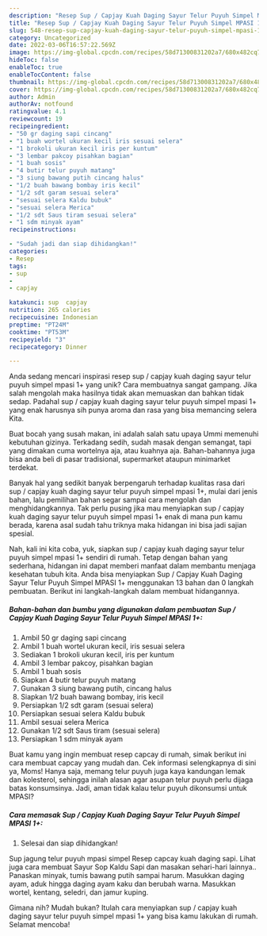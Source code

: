 ```yaml
---
description: "Resep Sup / Capjay Kuah Daging Sayur Telur Puyuh Simpel MPASI 1+ yang Enak"
title: "Resep Sup / Capjay Kuah Daging Sayur Telur Puyuh Simpel MPASI 1+ yang Enak"
slug: 548-resep-sup-capjay-kuah-daging-sayur-telur-puyuh-simpel-mpasi-1-yang-enak
category: Uncategorized
date: 2022-03-06T16:57:22.569Z
image: https://img-global.cpcdn.com/recipes/58d71300831202a7/680x482cq70/sup-capjay-kuah-daging-sayur-telur-puyuh-simpel-mpasi-1-foto-resep-utama.jpg
hideToc: false
enableToc: true
enableTocContent: false
thumbnail: https://img-global.cpcdn.com/recipes/58d71300831202a7/680x482cq70/sup-capjay-kuah-daging-sayur-telur-puyuh-simpel-mpasi-1-foto-resep-utama.jpg
cover: https://img-global.cpcdn.com/recipes/58d71300831202a7/680x482cq70/sup-capjay-kuah-daging-sayur-telur-puyuh-simpel-mpasi-1-foto-resep-utama.jpg
author: Admin
authorAv: notfound
ratingvalue: 4.1
reviewcount: 19
recipeingredient:
- "50 gr daging sapi cincang"
- "1 buah wortel ukuran kecil iris sesuai selera"
- "1 brokoli ukuran kecil iris per kuntum"
- "3 lembar pakcoy pisahkan bagian"
- "1 buah sosis"
- "4 butir telur puyuh matang"
- "3 siung bawang putih cincang halus"
- "1/2 buah bawang bombay iris kecil"
- "1/2 sdt garam sesuai selera"
- "sesuai selera Kaldu bubuk"
- "sesuai selera Merica"
- "1/2 sdt Saus tiram sesuai selera"
- "1 sdm minyak ayam"
recipeinstructions:

- "Sudah jadi dan siap dihidangkan!"
categories:
- Resep
tags:
- sup
- 
- capjay

katakunci: sup  capjay 
nutrition: 265 calories
recipecuisine: Indonesian
preptime: "PT24M"
cooktime: "PT53M"
recipeyield: "3"
recipecategory: Dinner

---
```





Anda sedang mencari inspirasi resep sup / capjay kuah daging sayur telur puyuh simpel mpasi 1+ yang unik? Cara membuatnya sangat gampang. Jika salah mengolah maka hasilnya tidak akan memuaskan dan bahkan tidak sedap. Padahal sup / capjay kuah daging sayur telur puyuh simpel mpasi 1+ yang enak harusnya sih punya aroma dan rasa yang bisa memancing selera Kita.





Buat bocah yang susah makan, ini adalah salah satu upaya Ummi memenuhi kebutuhan gizinya. Terkadang sedih, sudah masak dengan semangat, tapi yang dimakan cuma wortelnya aja, atau kuahnya aja. Bahan-bahannya juga bisa anda beli di pasar tradisional, supermarket ataupun minimarket terdekat.

Banyak hal yang sedikit banyak berpengaruh terhadap kualitas rasa dari sup / capjay kuah daging sayur telur puyuh simpel mpasi 1+, mulai dari jenis bahan, lalu pemilihan bahan segar sampai cara mengolah dan menghidangkannya. Tak perlu pusing jika mau menyiapkan sup / capjay kuah daging sayur telur puyuh simpel mpasi 1+ enak di mana pun kamu berada, karena asal sudah tahu triknya maka hidangan ini bisa jadi sajian spesial.






Nah, kali ini kita coba, yuk, siapkan sup / capjay kuah daging sayur telur puyuh simpel mpasi 1+ sendiri di rumah. Tetap dengan bahan yang sederhana, hidangan ini dapat memberi manfaat dalam membantu menjaga kesehatan tubuh kita. Anda bisa menyiapkan Sup / Capjay Kuah Daging Sayur Telur Puyuh Simpel MPASI 1+ menggunakan 13 bahan dan 0 langkah pembuatan. Berikut ini langkah-langkah dalam membuat hidangannya.

<!--inarticleads1-->

##### Bahan-bahan dan bumbu yang digunakan dalam pembuatan Sup / Capjay Kuah Daging Sayur Telur Puyuh Simpel MPASI 1+:

1. Ambil 50 gr daging sapi cincang
1. Ambil 1 buah wortel ukuran kecil, iris sesuai selera
1. Sediakan 1 brokoli ukuran kecil, iris per kuntum
1. Ambil 3 lembar pakcoy, pisahkan bagian
1. Ambil 1 buah sosis
1. Siapkan 4 butir telur puyuh matang
1. Gunakan 3 siung bawang putih, cincang halus
1. Siapkan 1/2 buah bawang bombay, iris kecil
1. Persiapkan 1/2 sdt garam (sesuai selera)
1. Persiapkan sesuai selera Kaldu bubuk
1. Ambil sesuai selera Merica
1. Gunakan 1/2 sdt Saus tiram (sesuai selera)
1. Persiapkan 1 sdm minyak ayam


Buat kamu yang ingin membuat resep capcay di rumah, simak berikut ini cara membuat capcay yang mudah dan. Cek informasi selengkapnya di sini ya, Moms! Hanya saja, memang telur puyuh juga kaya kandungan lemak dan kolesterol, sehingga inilah alasan agar asupan telur puyuh perlu dijaga batas konsumsinya. Jadi, aman tidak kalau telur puyuh dikonsumsi untuk MPASI? 

<!--inarticleads2-->

##### Cara memasak Sup / Capjay Kuah Daging Sayur Telur Puyuh Simpel MPASI 1+:


1. Selesai dan siap dihidangkan!

Sup jagung telur puyuh mpasi simpel Resep capcay kuah daging sapi. Lihat juga cara membuat Sayur Sop Kaldu Sapi dan masakan sehari-hari lainnya.. Panaskan minyak, tumis bawang putih sampai harum. Masukkan daging ayam, aduk hingga daging ayam kaku dan berubah warna. Masukkan wortel, kentang, seledri, dan jamur kuping. 

Gimana nih? Mudah bukan? Itulah cara menyiapkan sup / capjay kuah daging sayur telur puyuh simpel mpasi 1+ yang bisa kamu lakukan di rumah. Selamat mencoba!
